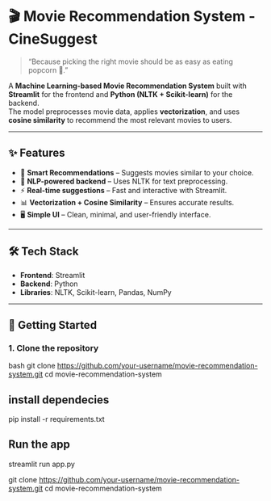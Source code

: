 # 🎬 Movie Recommendation System  - CineSuggest

> “Because picking the right movie should be as easy as eating popcorn 🍿.”  

A **Machine Learning-based Movie Recommendation System** built with **Streamlit** for the frontend and **Python (NLTK + Scikit-learn)** for the backend.  
The model preprocesses movie data, applies **vectorization**, and uses **cosine similarity** to recommend the most relevant movies to users.  

---

## ✨ Features  
- 🎥 **Smart Recommendations** – Suggests movies similar to your choice.  
- 🧠 **NLP-powered backend** – Uses NLTK for text preprocessing.  
- ⚡ **Real-time suggestions** – Fast and interactive with Streamlit.  
- 📊 **Vectorization + Cosine Similarity** – Ensures accurate results.  
- 🖥️ **Simple UI** – Clean, minimal, and user-friendly interface.  

---

## 🛠 Tech Stack  
- **Frontend**: Streamlit  
- **Backend**: Python  
- **Libraries**: NLTK, Scikit-learn, Pandas, NumPy  

---

## 🚀 Getting Started  

### 1. Clone the repository  
bash
git clone https://github.com/your-username/movie-recommendation-system.git
cd movie-recommendation-system


## install dependecies 
pip install -r requirements.txt

## Run the app
streamlit run app.py


git clone https://github.com/your-username/movie-recommendation-system.git
cd movie-recommendation-system
